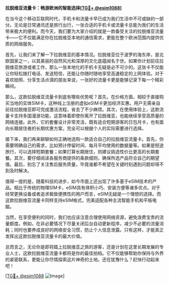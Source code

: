 **拉脱维亚流量卡：畅游欧洲的智能选择[[TG💪+ @esim1088](https://t.me/s/esim1088)]**

在当今这个移动互联网时代，手机卡和流量卡早已成为我们生活中不可或缺的一部分。无论是日常通讯还是旅行出行，一张合适的手机卡或流量卡总能为我们的生活带来极大的便利。而今天，我们要为大家介绍的就是一款备受关注的拉脱维亚流量卡——它不仅能满足你在拉脱维亚本地的通信需求，更能在整个欧洲范围内提供优质的网络服务。

首先，让我们来了解一下拉脱维亚的基本情况。拉脱维亚位于波罗的海东岸，是北欧国家之一，以其美丽的自然风光和深厚的文化底蕴闻名于世。如果你计划前往拉脱维亚旅游或者工作，那么一张本地化的手机卡无疑是必不可少的。这张卡不仅能让你轻松拨打电话、发送短信，还能让你随时随地享受高速稳定的上网体验。对于喜欢拍照、分享生活点滴的朋友来说，一张好的流量卡更是能够记录下每一个精彩瞬间。

那么，这款拉脱维亚流量卡到底有哪些优势呢？首先，在价格方面，相较于直接购买当地的实体SIM卡，这种线上注册的虚拟eSIM卡更加经济实惠。用户无需亲自前往拉脱维亚即可完成激活流程，省去了不少麻烦。其次，在使用体验上，这款流量卡支持多国漫游功能，这意味着即使你离开了拉脱维亚，也能继续享受高质量的网络连接。此外，它的套餐设计非常灵活，既有适合短期游客的日包月卡，也有面向长期居住者的长期优惠方案，完全可以根据个人的实际需要进行选择。

接下来，我们再来聊聊如何正确地选购一款适合自己的拉脱维亚流量卡。首先，你需要明确自己的需求，比如预计停留时间、每月平均使用的数据量等。如果是短途旅行，可以选择短期套餐；如果打算长期居住，则建议挑选性价比更高的长期套餐。其次，要仔细阅读各服务商提供的条款细则，确保所选产品符合自己的期望值。最后，别忘了关注售后服务质量，毕竟谁都不希望在关键时刻遇到问题却得不到及时解决。

值得一提的是，随着科技的进步，如今市面上还出现了许多基于eSIM技术的产品。相比于传统的物理SIM卡，eSIM具有体积小巧、安装方便等诸多优点。对于经常更换设备或者追求极致便携性的用户而言，eSIM无疑是一个理想的选择。而这款拉脱维亚流量卡同样支持eSIM格式，完美适配各种主流智能手机和平板电脑。

当然，在享受便利的同时，我们也应该注意合理使用网络资源，避免浪费宝贵的流量额度。例如，在非必要情况下尽量关闭后台自动更新程序，减少不必要的流量消耗；同时也要养成良好的网络安全习惯，防止个人信息泄露。只有这样，才能真正发挥出这款拉脱维亚流量卡的最大价值。

总而言之，无论你是即将踏上拉脱维亚之旅的游客，还是计划在这里长期发展的专业人士，这款拉脱维亚流量卡都将是你的最佳拍档。它不仅能够帮助你保持与外界的紧密联系，更能让你尽情探索这片神奇的土地。还在犹豫什么？赶快行动起来吧！

[[TG💪+ @esim1088](https://t.me/s/esim1088) ![Image](https://i.postimg.cc/4NQfJmqS/Snipaste-2025-05-13-00-14-12.png)]